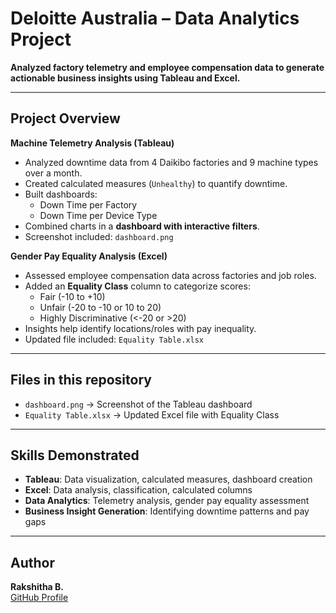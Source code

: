 # Deloitte Australia – Data Analytics Project

**Analyzed factory telemetry and employee compensation data to generate actionable business insights using Tableau and Excel.**

---

## Project Overview

**Machine Telemetry Analysis (Tableau)**
- Analyzed downtime data from 4 Daikibo factories and 9 machine types over a month.
- Created calculated measures (`Unhealthy`) to quantify downtime.
- Built dashboards:
  - Down Time per Factory
  - Down Time per Device Type
- Combined charts in a **dashboard with interactive filters**.
- Screenshot included: `dashboard.png`

**Gender Pay Equality Analysis (Excel)**
- Assessed employee compensation data across factories and job roles.
- Added an **Equality Class** column to categorize scores:
  - Fair (-10 to +10)
  - Unfair (-20 to -10 or 10 to 20)
  - Highly Discriminative (<-20 or >20)
- Insights help identify locations/roles with pay inequality.
- Updated file included: `Equality Table.xlsx`

---

## Files in this repository

- `dashboard.png` → Screenshot of the Tableau dashboard  
- `Equality Table.xlsx` → Updated Excel file with Equality Class  

---

## Skills Demonstrated

- **Tableau**: Data visualization, calculated measures, dashboard creation  
- **Excel**: Data analysis, classification, calculated columns  
- **Data Analytics**: Telemetry analysis, gender pay equality assessment  
- **Business Insight Generation**: Identifying downtime patterns and pay gaps  

---

## Author

**Rakshitha B.**  
[GitHub Profile](https://github.com/Rakshithagowdaa)

